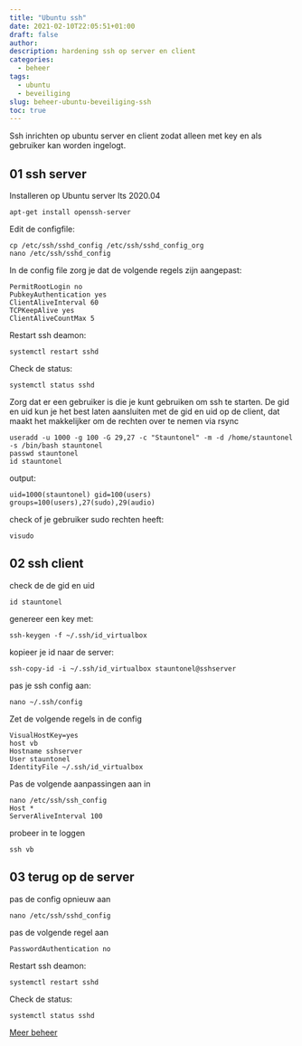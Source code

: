 ```yaml
---
title: "Ubuntu ssh"
date: 2021-02-10T22:05:51+01:00
draft: false
author:
description: hardening ssh op server en client
categories:
  - beheer
tags:
  - ubuntu
  - beveiliging
slug: beheer-ubuntu-beveiliging-ssh
toc: true
---
```


Ssh inrichten op ubuntu server en client zodat alleen met key en als gebruiker kan worden ingelogt.

<!--more-->

## 01 ssh server

Installeren op Ubuntu server lts 2020.04

    apt-get install openssh-server

Edit de configfile:

    cp /etc/ssh/sshd_config /etc/ssh/sshd_config_org
    nano /etc/ssh/sshd_config

In de config file zorg je dat de volgende regels zijn aangepast:

    PermitRootLogin no
    PubkeyAuthentication yes
    ClientAliveInterval 60
    TCPKeepAlive yes
    ClientAliveCountMax 5

Restart ssh deamon:

    systemctl restart sshd

Check de status:

    systemctl status sshd

Zorg dat er een gebruiker is die je kunt gebruiken om ssh te starten.
De gid en uid kun je het best laten aansluiten met de gid en uid op de client, dat maakt het makkelijker om de rechten over te nemen via rsync

    useradd -u 1000 -g 100 -G 29,27 -c "Stauntonel" -m -d /home/stauntonel -s /bin/bash stauntonel
    passwd stauntonel
    id stauntonel

output:

    uid=1000(stauntonel) gid=100(users) groups=100(users),27(sudo),29(audio)

check of je gebruiker sudo rechten heeft:

    visudo

## 02 ssh client

check de de gid en uid

    id stauntonel

genereer een key met:

    ssh-keygen -f ~/.ssh/id_virtualbox

kopieer je id naar de server:

    ssh-copy-id -i ~/.ssh/id_virtualbox stauntonel@sshserver

pas je ssh config aan:

    nano ~/.ssh/config

Zet de volgende regels in de config

    VisualHostKey=yes
    host vb
    Hostname sshserver
    User stauntonel
    IdentityFile ~/.ssh/id_virtualbox

Pas de volgende aanpassingen aan in

    nano /etc/ssh/ssh_config
    Host *
    ServerAliveInterval 100

probeer in te loggen

    ssh vb

## 03 terug op de server

pas de config opnieuw aan

    nano /etc/ssh/sshd_config

pas de volgende regel aan

    PasswordAuthentication no

Restart ssh deamon:

    systemctl restart sshd

Check de status:

    systemctl status sshd

[Meer beheer](/categories/beheer)

